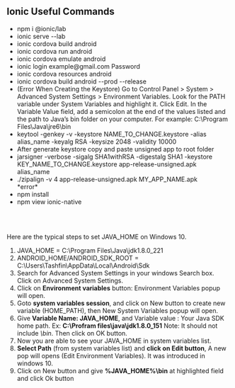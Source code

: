 
<h2>Ionic Useful Commands</h2>

<ul>
  <li>npm i @ionic/lab</li>
  <li>ionic serve --lab</li>
  <li>ionic cordova build android</li>
  <li>ionic cordova run android</li>
  <li>ionic cordova emulate android</li>
  <li>ionic login example@gmail.com Password</li>
  <li>ionic cordova resources android</li>
  <li>ionic cordova build android --prod --release</li>
  <li>(Error When Creating the Keystore)
    Go to Control Panel > System > Advanced System Settings > Environment Variables.
Look for the PATH variable under System Variables and highlight it.
Click Edit.
In the Variable Value field, add a semicolon at the end of the values listed and the path to Java’s bin folder on your computer. For example: C:\Program Files\Java\jre6\bin</li>
  <li> keytool -genkey -v -keystore NAME_TO_CHANGE.keystore -alias alias_name -keyalg RSA -keysize 2048 -validity 10000</li>
  <li>After generate keystore copy and paste unsigned app to root folder</li>
  <li>jarsigner -verbose -sigalg SHA1withRSA -digestalg SHA1 -keystore KEY_NAME_TO_CHANGE.keystore app-release-unsigned.apk alias_name</li>
  <li>./zipalign -v 4 app-release-unsigned.apk MY_APP_NAME.apk</li>
  *error*
  <li>npm install</li>
  <li>npm view ionic-native</li>
</ul>
<br>
<br>
<p>Here are the typical steps to set JAVA_HOME on Windows 10.</p>
<ol>
  <li>JAVA_HOME = C:\Program Files\Java\jdk1.8.0_221</li>
  <li>ANDROID_HOME/ANDROID_SDK_ROOT = C:\Users\Tashfin\AppData\Local\Android\Sdk</li>
<li>Search for Advanced System Settings in your windows Search box. Click on Advanced System Settings.</li>
<li>Click on&nbsp;<strong>Environment variables</strong>&nbsp;button: Environment Variables popup will open.</li>
<li>Goto&nbsp;<strong>system variables session</strong>, and click on New button to create new variable (HOME_PATH), then New System Variables popup will open.</li>
<li>Give&nbsp;<strong>Variable Name: JAVA_HOME</strong>, and Variable value : Your Java SDK home path. Ex:&nbsp;<strong>C:\Profram files\java\jdk1.8.0_151</strong>&nbsp;Note: It should not include&nbsp;<em>\bin</em>. Then click on OK button.</li>
<li>Now you are able to see your JAVA_HOME in system variables list.</li>
<li><strong>Select Path</strong>&nbsp;(from system variables list) and&nbsp;<strong>click on Edit button</strong>, A new pop will opens (Edit Environment Variables). It was introduced in windows 10.</li>
<li>Click on New button and give&nbsp;<strong>%JAVA_HOME%\bin</strong>&nbsp;at highlighted field and click Ok button</li>
</ol>
